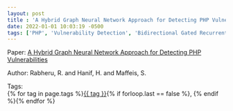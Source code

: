 ```yaml
---
layout: post
title : 'A Hybrid Graph Neural Network Approach for Detecting PHP Vulnerabilities'
date: 2022-01-01 10:03:19 -0500
tags: ['PHP', 'Vulnerability Detection', 'Bidirectional Gated Recurrent Unit', 'Graph Convolutional Network', 'Control Flow Graph (CFG)', 'Tokenizer']
---
```

Paper: [A Hybrid Graph Neural Network Approach for Detecting PHP Vulnerabilities](https://ieeexplore.ieee.org/stamp/stamp.jsp?arnumber=9888816)

Author: Rabheru, R. and Hanif, H. and Maffeis, S.




 Tags:  
        <span>{% for tag in page.tags %}<a href="/tags/#{{ tag | slugify }}">{{ tag }}</a>{% if forloop.last == false %}, {% endif %}{% endfor %}</span>
